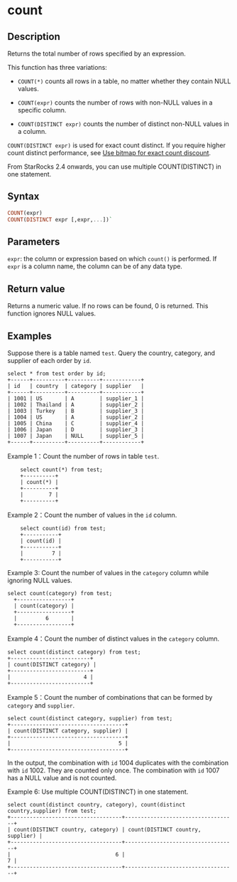 
# count

## Description

Returns the total number of rows specified by an expression.

This function has three variations:

- `COUNT(*)` counts all rows in a table, no matter whether they contain NULL values.

- `COUNT(expr)` counts the number of rows with non-NULL values in a specific column.

- `COUNT(DISTINCT expr)` counts the number of distinct non-NULL values in a column.

`COUNT(DISTINCT expr)` is used for exact count distinct. If you require higher count distinct performance, see [Use bitmap for exact count discount](../../../using_starrocks/Using_bitmap.md).

From StarRocks 2.4 onwards, you can use multiple COUNT(DISTINCT) in one statement.

## Syntax

~~~Haskell
COUNT(expr)
COUNT(DISTINCT expr [,expr,...])`
~~~

## Parameters

`expr`: the column or expression based on which `count()` is performed. If `expr` is a column name, the column can be of any data type.

## Return value

Returns a numeric value. If no rows can be found, 0 is returned. This function ignores NULL values.

## Examples

Suppose there is a table named `test`. Query the country, category, and supplier of each order by `id`.

~~~Plain
select * from test order by id;
+------+----------+----------+------------+
| id   | country  | category | supplier   |
+------+----------+----------+------------+
| 1001 | US       | A        | supplier_1 |
| 1002 | Thailand | A        | supplier_2 |
| 1003 | Turkey   | B        | supplier_3 |
| 1004 | US       | A        | supplier_2 |
| 1005 | China    | C        | supplier_4 |
| 1006 | Japan    | D        | supplier_3 |
| 1007 | Japan    | NULL     | supplier_5 |
+------+----------+----------+------------+
~~~

Example 1：Count the number of rows in table `test`.

~~~Plain
    select count(*) from test;
    +----------+
    | count(*) |
    +----------+
    |        7 |
    +----------+
~~~

Example 2：Count the number of values in the `id` column.

~~~Plain
    select count(id) from test;
    +-----------+
    | count(id) |
    +-----------+
    |         7 |
    +-----------+
~~~

Example 3: Count the number of values in the `category` column while ignoring NULL values.

~~~Plain
select count(category) from test;
  +-----------------+
  | count(category) |
  +-----------------+
  |         6       |
  +-----------------+
~~~

Example 4：Count the number of distinct values in the `category` column.

~~~Plain
select count(distinct category) from test;
+-------------------------+
| count(DISTINCT category) |
+-------------------------+
|                       4 |
+-------------------------+
~~~

Example 5：Count the number of combinations that can be formed by `category` and `supplier`.

~~~Plain
select count(distinct category, supplier) from test;
+------------------------------------+
| count(DISTINCT category, supplier) |
+------------------------------------+
|                                  5 |
+------------------------------------+
~~~

In the output, the combination with `id` 1004 duplicates with the combination with `id` 1002. They are counted only once. The combination with `id` 1007 has a NULL value and is not counted.

Example 6: Use multiple COUNT(DISTINCT) in one statement.

~~~Plain
select count(distinct country, category), count(distinct country,supplier) from test;
+-----------------------------------+-----------------------------------+
| count(DISTINCT country, category) | count(DISTINCT country, supplier) |
+-----------------------------------+-----------------------------------+
|                                 6 |                                 7 |
+-----------------------------------+-----------------------------------+
~~~
